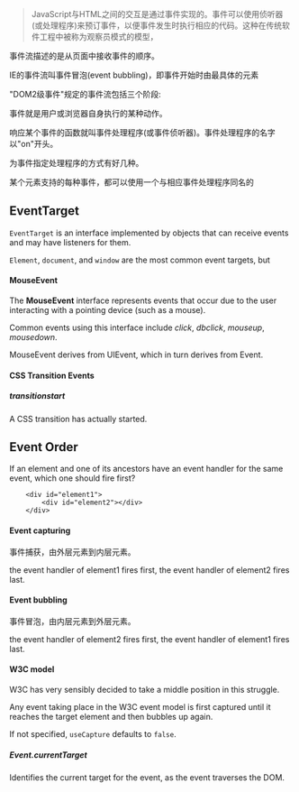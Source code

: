> JavaScript与HTML之间的交互是通过事件实现的。事件可以使用侦听器(或处理程序)来预订事件，以便事件发生时执行相应的代码。这种在传统软件工程中被称为观察员模式的模型，

事件流描述的是从页面中接收事件的顺序。

IE的事件流叫事件冒泡(event bubbling)，即事件开始时由最具体的元素

"DOM2级事件"规定的事件流包括三个阶段:

事件就是用户或浏览器自身执行的某种动作。

响应某个事件的函数就叫事件处理程序(或事件侦听器)。事件处理程序的名字以"on"开头。

为事件指定处理程序的方式有好几种。

某个元素支持的每种事件，都可以使用一个与相应事件处理程序同名的

## EventTarget

`EventTarget` is an interface implemented by objects that can receive events and may have listeners for them.

`Element`, `document`, and `window` are the most common event targets, but 

#### MouseEvent

The **MouseEvent** interface represents events that occur due to the user interacting with a pointing device (such as a mouse).

Common events using this interface include *click*, *dbclick*, *mouseup*, *mousedown*.

MouseEvent derives from UIEvent, which in turn derives from Event. 

#### CSS Transition Events

##### transitionstart

A CSS transition has actually started.

## Event Order

If an element and one of its ancestors have an event handler for the same event, which one should fire first?

        <div id="element1">
            <div id="element2"></div>
        </div>

#### Event capturing

事件捕获，由外层元素到内层元素。

the event handler of element1 fires first, the event handler of element2 fires last.

#### Event bubbling

事件冒泡，由内层元素到外层元素。

the event handler of element2 fires first, the event handler of element1 fires last.

#### W3C model

W3C has very sensibly decided to take a middle position in this struggle.

Any event taking place in the W3C event model is first captured until it reaches the target element and then bubbles up again.

If not specified, `useCapture` defaults to `false`.

##### Event.currentTarget

Identifies the current target for the event, as the event traverses the DOM.



